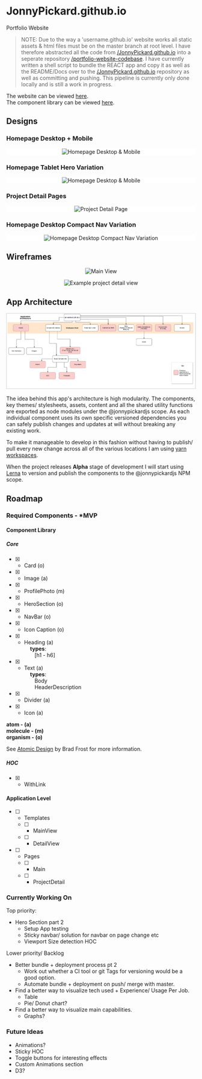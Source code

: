 # JonnyPickard.github.io

Portfolio Website

> NOTE: Due to the way a 'username.github.io' website works all static assets & html files must be on the master branch at root level. 
> I have therefore abstracted all the code from [/JonnyPickard.github.io][5] into a seperate repository [/portfolio-website-codebase][6]. 
> I have currently written a shell script to bundle the REACT app and copy it as well as the README/Docs over to the [/JonnyPickard.github.io][5] repository as well as committing and pushing. This pipeline is currently only done locally and is still a work in progress.

The website can be viewed [here][3].  
The component library can be viewed [here][4].

## Designs

### Homepage Desktop + Mobile

<p align="center" style="background: white;">
  <img src="./docs/designs/homepage-desktop-and-mobile.png" alt="Homepage Desktop & Mobile">
</p>

### Homepage Tablet Hero Variation

<p align="center" style="background: white;">
  <img src="./docs/designs/homepage-tablet-hero-variation.png" alt="Homepage Desktop & Mobile">
</p>

### Project Detail Pages

<p align="center" style="background: white;">
  <img src="./docs/designs/project-detail-page.png" alt="Project Detail Page">
</p>

### Homepage Desktop Compact Nav Variation

<p align="center" style="background: white;">
  <img src="./docs/designs/homepage-desktop-compact-nav-variation.png" alt="Homepage Desktop Compact Nav Variation">
</p>


## Wireframes

<p align="center">
  <img src="./docs/wireframes/main-view.png" alt="Main View">
</p>


<p align="center">
  <img src="./docs/wireframes/example-projects-detail-view.png" alt="Example project detail view">
</p>

## App Architecture

<p align="center">
  <img src="./docs/app-architecture.png" alt="Main View">
</p>

The idea behind this app's architecture is high modularity. The components, key themes/ stylesheets, assets, content and all the shared utility functions are exported as node modules under the @jonnypickardjs scope. As each individual component uses its own specific versioned dependencies you can safely publish changes and updates at will without breaking any existing work.  

To make it manageable to develop in this fashion without having to publish/ pull every new change across all of the various locations I am using [yarn workspaces][1].

When the project releases **Alpha** stage of development I will start using [Lerna][2] to version and publish the components to the @jonnypickardjs NPM scope.

## Roadmap

### Required Components - *MVP

#### Component Library

##### Core

- [x] - Card (o)  
- [x] - Image (a)  
- [x] - ProfilePhoto (m)  
- [x] - HeroSection (o)  
- [x] - NavBar (o)  
- [x] - Icon Caption (o)  
- [x] - Heading (a)  
&nbsp;&nbsp;&nbsp;&nbsp;**types**:  
&nbsp;&nbsp;&nbsp;&nbsp;&nbsp;&nbsp; [h1 - h6]  
- [x] - Text (a)  
&nbsp;&nbsp;&nbsp;&nbsp;**types**:  
&nbsp;&nbsp;&nbsp;&nbsp;&nbsp;&nbsp; Body  
&nbsp;&nbsp;&nbsp;&nbsp;&nbsp;&nbsp; HeaderDescription  
- [x] - Divider (a)  
- [x] - Icon (a)  

**atom - (a)**  
**molecule - (m)**  
**organism - (o)**  

See [Atomic Design][0] by Brad Frost for more information.

##### HOC

- [x] - WithLink

#### Application Level

- [ ] - Templates  
  - [ ] - MainView  
  - [ ] - DetailView  

- [ ] - Pages  
  - [ ] - Main  
  - [ ] - ProjectDetail  

### Currently Working On

Top priority:
- Hero Section part 2 
  -  Setup App testing
  -  Sticky navbar/ solution for navbar on page change etc
  -  Viewport Size detection HOC

Lower priority/ Backlog
- Better bundle + deployment process pt 2 
  -  Work out whether a CI tool or git Tags for versioning would be a good option.
  -  Automate bundle + deployment on push/ merge with master.
- Find a better way to visualize tech used + Experience/ Usage Per Job.
  - Table
  - Pie/ Donut chart?
- Find a better way to visualize main capabilities. 
  - Graphs? 

### Future Ideas

* Animations? 
* Sticky HOC
* Toggle buttons for interesting effects
* Custom Animations section
* D3? 

[0]: http://atomicdesign.bradfrost.com/
[1]: https://yarnpkg.com/lang/en/docs/workspaces/
[2]: https://lernajs.io/
[3]: https://jonnypickard.github.io
[4]: https://jonnypickard.github.io/portfolio-website-codebase
[5]: https://github.com/JonnyPickard/JonnyPickard.github.io
[6]: https://github.com/JonnyPickard/portfolio-website-codebase